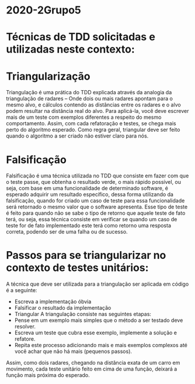 # 2020-2Grupo5


# Técnicas de TDD solicitadas e utilizadas neste contexto:

# Triangularização

Triangulação é uma prática do TDD explicada através da analogia da triangulação de radares – Onde dois ou mais radares apontam para o mesmo alvo, e cálculos contendo as distâncias entre os radares e o alvo podem resultar na distância real do alvo.
Para aplicá-la, você deve escrever mais de um teste com exemplos diferentes a respeito do mesmo comportamento. Assim, com cada refatoração e testes, se chega mais perto do algoritmo esperado.
Como regra geral, triangular  deve ser feito quando o algoritmo a ser criado não estiver claro para nós.

# Falsificação

Falsificação é uma técnica utilizada no TDD que consiste em fazer com que o teste passe, que obtenha o resultado verde, o mais rápido possível, ou seja, com base em uma funcionalidade de determinado software, é esperado adquirir um resultado específico, dessa forma utilizando da falsificação, quando for criado um caso de teste para essa funcionalidade será retornado o mesmo valor que o software apresenta.
Esse tipo de teste é feito para quando não se sabe o tipo de retorno que aquele teste de fato terá, ou seja, essa técnica consiste em verificar se quando um caso de teste for de fato implementado este terá como retorno uma resposta correta, podendo ser de uma falha ou de sucesso.


# Passos para se triangularizar no contexto de testes unitários:

A técnica que deve ser utilizada para a triangulação ser aplicada em código é a seguinte:
* Escreva a implementação óbvia
* Falsificar o resultado da implementação
* Triangular
A triangulação consiste nas seguintes etapas:
* Pense em um exemplo mais simples que o método a ser testado deve resolver.
* Escreva um teste que cubra esse exemplo, implemente a solução e refatore.
* Repita este processo adicionando mais e mais exemplos complexos até você achar que não há mais (pequenos passos).

Assim, como dois radares, chegando na distância exata de um carro em movimento, cada teste unitário feito em cima de uma função, deixará a função mais próxima do esperado.
